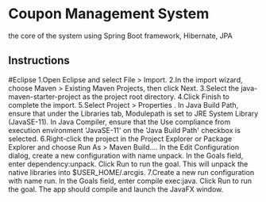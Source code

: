 # Coupon Management System
the core of the system using Spring Boot framework, Hibernate, JPA


## Instructions

#Eclipse
1.Open Eclipse and select File > Import.
2.In the import wizard, choose Maven > Existing Maven Projects, then click Next.
3.Select the java-maven-starter-project as the project root directory.
4.Click Finish to complete the import.
5.Select Project > Properties . In Java Build Path, ensure that under the Libraries tab, Modulepath is set to JRE System Library (JavaSE-11). In Java Compiler, ensure that the Use compliance from execution environment 'JavaSE-11' on the 'Java Build Path' checkbox is selected.
6.Right-click the project in the Project Explorer or Package Explorer and choose Run As > Maven Build.... In the Edit Configuration dialog, create a new configuration with name unpack. In the Goals field, enter dependency:unpack. Click Run to run the goal. This will unpack the native libraries into $USER_HOME/.arcgis.
7.Create a new run configuration with name run. In the Goals field, enter compile exec:java. Click Run to run the goal. The app should compile and launch the JavaFX window.
